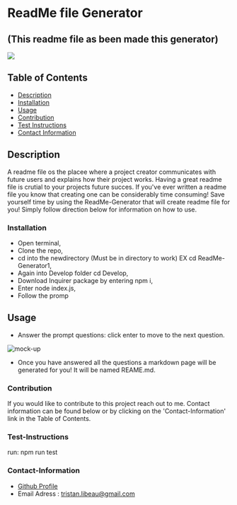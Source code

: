 # ReadMe file Generator

(This readme file as been made this generator)
----
<a href="https://img.shields.io/badge/License-undefined-brightgreen"><img src="https://img.shields.io/badge/License-undefined-brightgreen"></a>

## Table of Contents

- [Description](#description)
- [Installation](#installation)
- [Usage](#usage)
- [Contribution](#contribution)
- [Test Instructions](#test-instructions)
- [Contact Information](#contact-information)

## Description

A readme file os the placee where a project creator communicates with future users and explains how their project works. Having a great readme file is crutial to your projects future succes. If you've ever written a readme file you know that creating one can be considerably time consuming! Save yourself time by using the ReadMe-Generator that will create readme file for you! Simply follow direction below for information on how to use.

### Installation

* Open terminal, 
* Clone the repo, 
* cd into the newdirectory (Must be in directory to work) EX cd ReadMe-Generator1, 
* Again into Develop folder cd Develop, 
* Download Inquirer package by entering npm i, 
* Enter node index.js, 
* Follow the promp

## Usage

* Answer the prompt questions: click enter to move to the next question. 

![mock-up](./img/readme-generator.gif)

* Once you have answered all the questions a markdown page will be generated for you! It will be named REAME.md.

### Contribution

If you would like to contribute to this project reach out to me. Contact information can be found below or by clicking on the 'Contact-Information' link in the Table of Contents.

### Test-Instructions

run: npm run test

### Contact-Information

* [Github Profile](https://github.com/TristanLibeau)
* Email Adress : tristan.libeau@gmail.com

